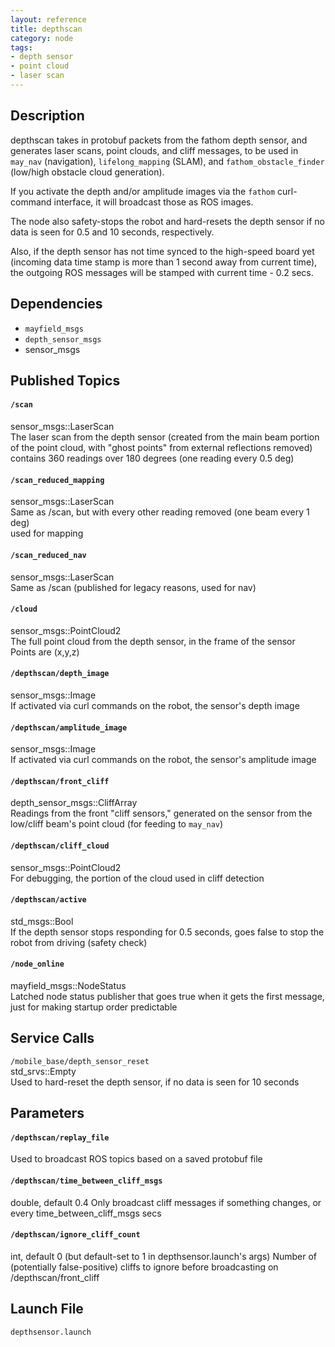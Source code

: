 ```yaml
---
layout: reference
title: depthscan
category: node
tags: 
- depth sensor
- point cloud
- laser scan
---
```


## Description
depthscan takes in protobuf packets from the fathom depth sensor, and
generates laser scans, point clouds, and cliff messages, to be used in
``may_nav`` (navigation), ``lifelong_mapping`` (SLAM), and
``fathom_obstacle_finder`` (low/high obstacle cloud generation).  

If you activate the depth and/or amplitude images via the ``fathom``
curl-command interface, it will broadcast those as ROS images.  

The node also safety-stops the robot and hard-resets the depth sensor if no
data is seen for 0.5 and 10 seconds, respectively.  

Also, if the depth sensor has not time synced to the high-speed board yet
(incoming data time stamp is more than 1 second away from current time),
the outgoing ROS messages will be stamped with current time - 0.2 secs.  

## Dependencies
* ``mayfield_msgs``
* ``depth_sensor_msgs``
* sensor_msgs

## Published Topics
#### `/scan`  
sensor_msgs::LaserScan  
The laser scan from the depth sensor (created from the main beam portion  
of the point cloud, with "ghost points" from external reflections removed)  
contains 360 readings over 180 degrees (one reading every 0.5 deg)  
#### `/scan_reduced_mapping`  
sensor_msgs::LaserScan  
Same as /scan, but with every other reading removed (one beam every 1 deg)  
used for mapping  
#### `/scan_reduced_nav`  
sensor_msgs::LaserScan  
Same as /scan (published for legacy reasons, used for nav)  
#### `/cloud`  
sensor_msgs::PointCloud2  
The full point cloud from the depth sensor, in the frame of the sensor  
Points are (x,y,z)
#### `/depthscan/depth_image`  
sensor_msgs::Image  
If activated via curl commands on the robot, the sensor's depth image  
#### `/depthscan/amplitude_image`  
sensor_msgs::Image  
If activated via curl commands on the robot, the sensor's amplitude image  
#### `/depthscan/front_cliff`  
depth_sensor_msgs::CliffArray  
Readings from the front "cliff sensors," generated on the sensor
from the low/cliff beam's point cloud (for feeding to ``may_nav``)  
#### `/depthscan/cliff_cloud`  
sensor_msgs::PointCloud2  
For debugging, the portion of the cloud used in cliff detection  
#### `/depthscan/active`  
std_msgs::Bool  
If the depth sensor stops responding for 0.5 seconds, goes false to stop
the robot from driving (safety check)  
#### `/node_online`  
mayfield_msgs::NodeStatus  
Latched node status publisher that goes true when it gets the first
message, just for making startup order predictable  

## Service Calls
``/mobile_base/depth_sensor_reset``  
std_srvs::Empty  
Used to hard-reset the depth sensor, if no data is seen for 10 seconds  

## Parameters

#### `/depthscan/replay_file`  
Used to broadcast ROS topics based on a saved protobuf file
#### `/depthscan/time_between_cliff_msgs`  
double, default 0.4
Only broadcast cliff messages if something changes, or every
time_between_cliff_msgs secs
#### `/depthscan/ignore_cliff_count`
int, default 0 (but default-set to 1 in depthsensor.launch's args)
Number of (potentially false-positive) cliffs to ignore before
broadcasting on /depthscan/front_cliff

## Launch File
``depthsensor.launch``  
